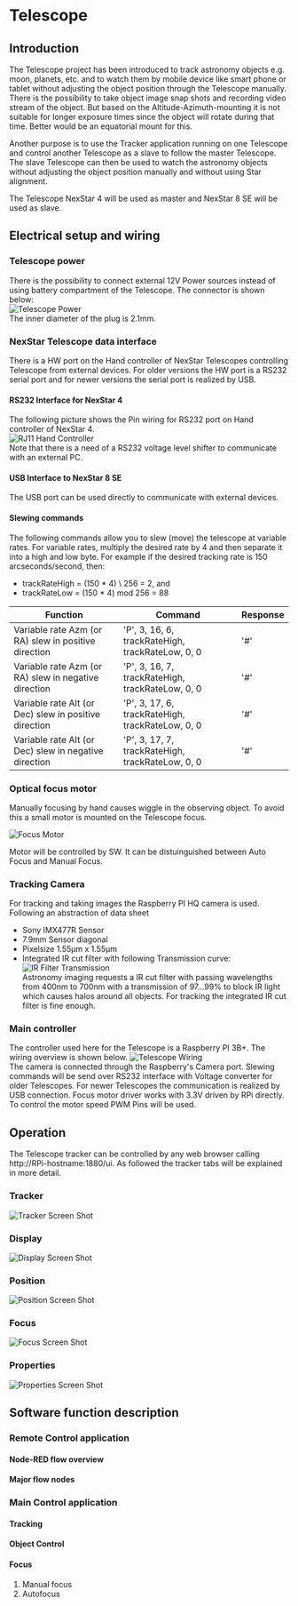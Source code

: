 # Telescope

## Introduction
<!-- What the project does --> 
<!-- Why the project is useful -->
The Telescope project has been introduced to track astronomy objects e.g. moon, planets, etc. and to watch them by mobile device like smart phone or tablet without adjusting the object position through the Telescope manually. There is the possibility to take object image snap shots and recording video stream of the object. But based on the Altitude-Azimuth-mounting it is not suitable for longer exposure times since the object will rotate during that time. Better would be an equatorial mount for this.  

Another purpose is to use the Tracker application running on one Telescope and control another Telescope as a slave to follow the master Telescope. The slave Telescope can then be used to watch the astronomy objects without adjusting the object position manually and without using Star alignment.

The Telescope NexStar 4 will be used as master and NexStar 8 SE will be used as slave.

## Electrical setup and wiring
### Telescope power
There is the possibility to connect external 12V Power sources instead of using battery compartment of the Telescope.
The connector is shown below:  
![Telescope Power](/Images/TelescopePower.jpg)  
The inner diameter of the plug is 2.1mm.
### NexStar Telescope data interface
There is a HW port on the Hand controller of NexStar Telescopes controlling Telescope from external devices. For older versions the HW port is a RS232 serial port and for newer versions the serial port is realized by USB.
#### RS232 Interface for NexStar 4
The following picture shows the Pin wiring for RS232 port on Hand controller of NexStar 4.   
![RJ11 Hand Controller](/Images/RJ11HandController.png)  
Note that there is a need of a RS232 voltage level shifter to communicate with an external PC.
#### USB Interface to NexStar 8 SE
The USB port can be used directly to communicate with external devices.
#### Slewing commands
The following commands allow you to slew (move) the telescope at variable rates.
For variable rates, multiply the desired rate by 4 and then separate it into a high and low byte. For example if the
desired tracking rate is 150 arcseconds/second, then:  
* trackRateHigh = (150 * 4) \ 256 = 2, and  
* trackRateLow = (150 * 4) mod 256 = 88 

| Function | Command | Response | 
| --- | --- | --- | 
| Variable rate Azm (or RA) slew in positive direction | 'P', 3, 16, 6, trackRateHigh, trackRateLow, 0, 0 | '#' |
| Variable rate Azm (or RA) slew in negative direction | 'P', 3, 16, 7, trackRateHigh, trackRateLow, 0, 0 | '#' |
| Variable rate Alt (or Dec) slew in positive direction | 'P', 3, 17, 6, trackRateHigh, trackRateLow, 0, 0 | '#' | 
| Variable rate Alt (or Dec) slew in negative direction | 'P', 3, 17, 7, trackRateHigh, trackRateLow, 0, 0 | '#' |
### Optical focus motor
Manually focusing by hand causes wiggle in the observing object. To avoid this a small motor is mounted on the Telescope focus.

![Focus Motor](/Images/FocusMotor.jpg)  
  
Motor will be controlled by SW. It can be distuinguished between Auto Focus and Manual Focus. 
### Tracking Camera 
For tracking and taking images the Raspberry PI HQ camera is used. Following an abstraction of data sheet
* Sony IMX477R Sensor
* 7.9mm Sensor diagonal
* Pixelsize 1.55µm x 1.55µm
* Integrated IR cut filter with following Transmission curve:
![IR Filter Transmission](/Images/IRFilterTransmission.png)  
Astronomy imaging requests a IR cut filter with passing wavelengths from 400nm to 700nm with a transmission of 97...99% to block IR light which causes halos around all objects.
For tracking the integrated IR cut filter is fine enough.
### Main controller
The controller used here for the Telescope is a Raspberry PI 3B+. The wiring overview is shown below.
![Telescope Wiring](/Images/TelescopeWiring.jpg)  
The camera is connected through the Raspberry's Camera port. Slewing commands will be send over RS232 interface with Voltage converter for older Telescopes. For newer Telescopes the communication is realized by USB connection. Focus motor driver works with 3.3V driven by RPi directly. To control the motor speed PWM Pins will be used. 
## Operation
The Telescope tracker can be controlled by any web browser calling http://RPi-hostname:1880/ui. As followed the tracker tabs will be explained in more detail.
### Tracker
![Tracker Screen Shot](/Images/TrackerScreenShot.jpg)
### Display
![Display Screen Shot](/Images/DisplayScreenShot.jpg)
### Position
![Position Screen Shot](/Images/PositionScreenShot.jpg)
### Focus
![Focus Screen Shot](/Images/FocusScreenShot.jpg)
### Properties
![Properties Screen Shot](/Images/PropertiesScreenShot.jpg)
## Software function description
### Remote Control application
#### Node-RED flow overview
#### Major flow nodes
### Main Control application
#### Tracking
#### Object Control
#### Focus
1. Manual focus
2. Autofocus


